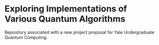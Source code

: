 # Exploring Implementations of Various Quantum Algorithms
Repository associated with a new project proposal for Yale Undergraduate Quantum Computing.
